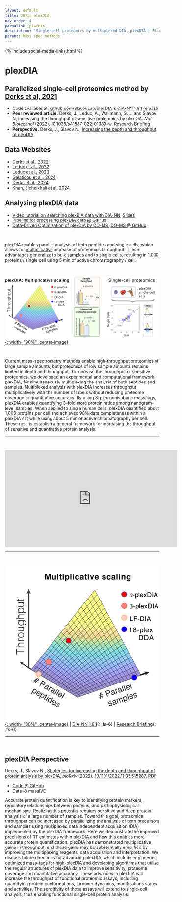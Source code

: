 ```yaml
---
layout: default
title: 2021, plexDIA
nav_order: 4
permalink: plexDIA
description: "Single-cell proteomics by multiplexed DIA, plexDIA | Slavov Laboratory"
parent: Mass spec methods
---
```

{% include social-media-links.html %}

# plexDIA

## Parallelized single-cell proteomics method by [Derks et al, 2021](https://www.biorxiv.org/content/10.1101/2021.11.03.467007v2)
 * Code available at: [github.com/SlavovLab/plexDIA](https://github.com/SlavovLab/plexDIA) & [DIA-NN 1.8.1 release](https://github.com/vdemichev/DiaNN/releases/tag/1.8.1)
 * **Peer reviewed article:** Derks, J., Leduc, A., Wallmann, G. ... and Slavov N, Increasing the throughput of sensitive proteomics by plexDIA. *Nat Biotechnol*  (2022). [10.1038/s41587-022-01389-w](https://doi.org/10.1038/s41587-022-01389-w), [Research Briefing](https://www.nature.com/articles/s41587-022-01411-1)
  * **Perspective:**  Derks, J., Slavov N., [Increasing the depth and throughput of plexDIA](#plexdia-perspective)


## Data Websites
 * [Derks et al., 2022](https://scp.slavovlab.net/Derks_et_al_2022)
 * [Leduc et al., 2022](Leduc_et_al_2022)
 * [Leduc et al., 2023](Leduc_et_al_2023)
 * [Galatidou et al., 2024](Galatidou_et_al_2024)
 * [Derks et al., 2024](Derks_et_al_2024)
 * [Khan, Elcheikhali et al, 2024](Khan_Elcheikhali_et_al_2024)

## Analyzing plexDIA data
  * [Video tutorial on searching plexDIA data with DIA-NN](https://youtu.be/0Wmg9LjDtgE), [Slides](https://plexdia.slavovlab.net/mass-spec/Searching-plexDIA-data-with-DIA-NN.pdf)
  * [Pipeline for processing plexDIA data @ GitHub](https://github.com/SlavovLab/SPP)
  * [Data-Driven Optimization of plexDIA by DO-MS](https://do-ms.slavovlab.net/),  [DO-MS @ GitHub](https://github.com/SlavovLab/DO-MS)


&nbsp;

plexDIA enables parallel analysis of both peptides and single cells, which allows for [multiplicative](https://doi.org/10.1101/2021.11.03.467007) increase of proteomics throughput. These advantages generalize to [bulk samples](https://plexDIA.slavovlab.net/) and to [single cells](https://scp.slavovlab.net/Derks_et_al_2022), resulting in 1,000 proteins / single cell using 5 min of active chromatography / cell.

&nbsp;

[![plexDIA](Figs/plexDIA_4.png){: width="90%" .center-image}](https://plexdia.slavovlab.net/)

&nbsp;


Current mass-spectrometry methods enable high-throughput proteomics of large sample amounts, but proteomics of low sample amounts remains limited in depth and throughput. To increase the throughput of sensitive proteomics, we developed an experimental and computational framework, plexDIA, for simultaneously multiplexing the analysis of both peptides and samples. Multiplexed analysis with plexDIA increases throughput multiplicatively with the number of labels without reducing proteome coverage or quantitative accuracy. By using 3-plex nonisobaric mass tags, plexDIA enables quantifying 3-fold more protein ratios among nanogram-level samples. When applied to single human cells, plexDIA quantified about 1,000 proteins per cell and achieved 98% data completeness within a plexDIA set while using about 5 min of active chromatography per cell. These results establish a general framework for increasing the throughput of sensitive and quantitative protein analysis.

---

&nbsp;

<iframe width="560" height="315" src="https://www.youtube.com/embed/GWHzvHGvUTg" title="YouTube video player" frameborder="0" allow="accelerometer; autoplay; clipboard-write; encrypted-media; gyroscope; picture-in-picture" allowfullscreen></iframe>

---


&nbsp;

[![plexDIA](Figs/plexDIA_3.png){: width="80%" .center-image}](https://plexdia.slavovlab.net/) | [DIA-NN 1.8.1](https://github.com/vdemichev/DiaNN/releases/tag/1.8.1){: .fs-6} | [Research Briefing](https://www.nature.com/articles/s41587-022-01411-1){: .fs-6}

--------

&nbsp;

## plexDIA Perspective

Derks, J., Slavov N., [Strategies for increasing the depth and throughput of protein analysis by plexDIA](https://www.biorxiv.org/content/10.1101/2022.11.05.515287v1), *bioRxiv* (2022). [10.1101/2022.11.05.515287](https://doi.org/10.1101/2022.11.05.515287), [PDF](https://www.biorxiv.org/content/10.1101/2022.11.05.515287v1.full.pdf)
 * [Code @ GitHub](https://github.com/SlavovLab/plexDIA_perspective)
 * [Data @ massIVE](https://massive.ucsd.edu/ProteoSAFe/dataset.jsp?task=6f609a85f7e24961bf6af1c592c2277d)


Accurate protein quantification is key to identifying protein markers, regulatory relationships between proteins, and pathophysiological mechanisms. Realizing this potential requires sensitive and deep protein analysis of a large number of samples. Toward this goal, proteomics throughput can be increased by parallelizing the analysis of both precursors and samples using multiplexed data independent acquisition (DIA) implemented by the plexDIA framework. Here we demonstrate the improved precisions of RT estimates within plexDIA and how this enables more accurate protein quantification. plexDIA has demonstrated multiplicative gains in throughput, and these gains may be substantially amplified by improving the multiplexing reagents, data acquisition and interpretation. We discuss future directions for advancing plexDIA, which include engineering optimized mass-tags for high-plexDIA and developing algorithms that utilize the regular structures of plexDIA data to improve sensitivity, proteome coverage and quantitative accuracy. These advances in plexDIA will increase the throughput of functional proteomic assays, including quantifying protein conformations, turnover dynamics, modifications states and activities. The sensitivity of these assays will extend to single-cell analysis, thus enabling functional single-cell protein analysis.




&nbsp;  

&nbsp;

&nbsp;  

&nbsp;

&nbsp;


&nbsp;

&nbsp;

&nbsp;

&nbsp;

&nbsp;

&nbsp;

&nbsp;

&nbsp;

&nbsp;

&nbsp;

&nbsp;

&nbsp;

&nbsp;

